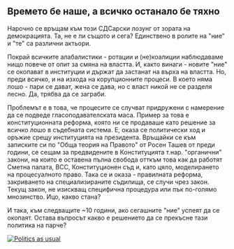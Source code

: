 ## Времето бе наше, а всичко останало бе тяхно

Нарочно се връщам към този СДСарски лозунг от зората на демокрацията. Та, не е ли същото и сега? Единствено в ролите на "ние" и "те" са различни актьори.

Покрай всичките алабалистики - ротации и (не)коалиции наблюдаваме нищо повече от опит за смяна на властта. И, както винаги - новите "ние" се окопават в институции и държат да застанат на върха на властта. Но, преди всичко, и на изхода на корупционните процеси.
В което няма лошо - пари се дават, жена се дава, но с власт никой не се разделя лесно. Да, трябва да се заграби. 

Проблемът е в това, че процесите се случват придружени с намерение да се подведе гласоподавателската маса. Пример за това е конституционната реформа, която ни се
продаваше като решение за всичко лошо в съдебната система. Е, оказа се политически ход и оръжие срещу институцията на президента. Връщайки се към записките си по "Обща теория на Правото" от Росен Ташев от преди години, се сещам за предвидените в Конституцията т.нар. 
"органични" закони, на които е оставена пълна свобода отткъм това как да работят Сметна палата, ВСС, Конституционен съд и, като цяло, моделирането на процесуалното право. Така се и оказа - правилната реформа, закриването на специализираните съдилища, се случи чрез закон. Текущ закон, не изискващ специфична процедура
или пък по-голямо мнозинство. Ицо, какво стана?

И така, към следващите ~10 години, ако сегашните "ние" успеят да се окопаят. Остава въпросът какво е решението да се прекъсне тази политика на парче?

[![Politics as usual](https://img.youtube.com/vi/RSwGACI44w8/0.jpg)](https://www.youtube.com/watch?v=RSwGACI44w8)
